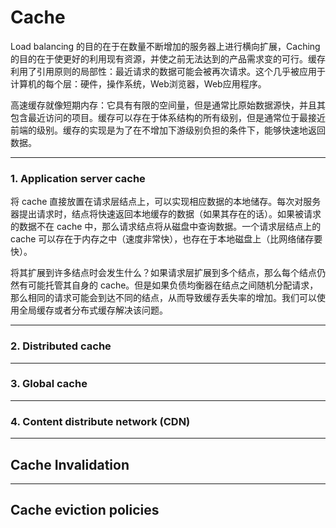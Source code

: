 # Cache

Load balancing 的目的在于在数量不断增加的服务器上进行横向扩展，Caching 的目的在于使更好的利用现有资源，并使之前无法达到的产品需求变的可行。缓存利用了引用原则的局部性：最近请求的数据可能会被再次请求。这个几乎被应用于计算机的每个层：硬件，操作系统，Web浏览器，Web应用程序。

高速缓存就像短期内存：它具有有限的空间量，但是通常比原始数据源快，并且其包含最近访问的项目。缓存可以存在于体系结构的所有级别，但是通常位于最接近前端的级别。缓存的实现是为了在不增加下游级别负担的条件下，能够快速地返回数据。

---

### 1. Application server cache

将 cache 直接放置在请求层结点上，可以实现相应数据的本地储存。每次对服务器提出请求时，结点将快速返回本地缓存的数据（如果其存在的话）。如果被请求的数据不在 cache 中，那么请求结点将从磁盘中查询数据。一个请求层结点上的 cache 可以存在于内存之中（速度非常快），也存在于本地磁盘上（比网络储存要快）。

将其扩展到许多结点时会发生什么？如果请求层扩展到多个结点，那么每个结点仍然有可能托管其自身的 cache。但是如果负债均衡器在结点之间随机分配请求，那么相同的请求可能会到达不同的结点，从而导致缓存丢失率的增加。我们可以使用全局缓存或者分布式缓存解决该问题。


---

### 2. Distributed cache

---

### 3. Global cache

---

### 4. Content distribute network (CDN)

---

## Cache Invalidation

---

## Cache eviction policies